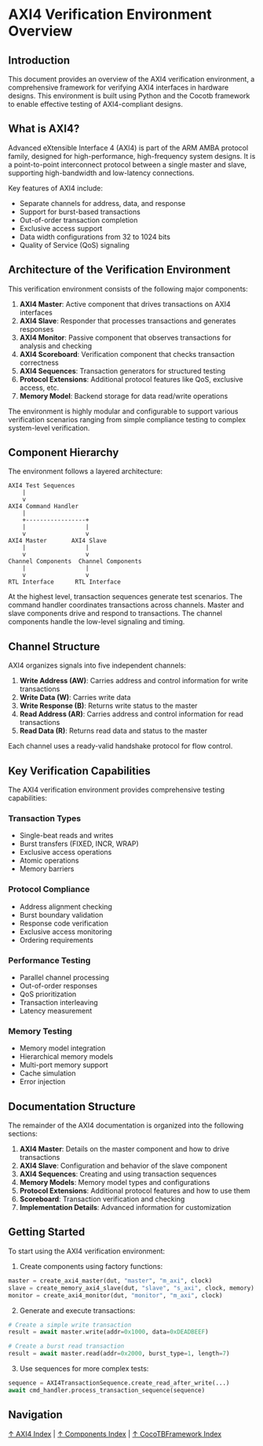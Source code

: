 # AXI4 Verification Environment Overview

## Introduction

This document provides an overview of the AXI4 verification environment, a comprehensive framework for verifying AXI4 interfaces in hardware designs. This environment is built using Python and the Cocotb framework to enable effective testing of AXI4-compliant designs.

## What is AXI4?

Advanced eXtensible Interface 4 (AXI4) is part of the ARM AMBA protocol family, designed for high-performance, high-frequency system designs. It is a point-to-point interconnect protocol between a single master and slave, supporting high-bandwidth and low-latency connections.

Key features of AXI4 include:
- Separate channels for address, data, and response
- Support for burst-based transactions
- Out-of-order transaction completion
- Exclusive access support
- Data width configurations from 32 to 1024 bits
- Quality of Service (QoS) signaling

## Architecture of the Verification Environment

This verification environment consists of the following major components:

1. **AXI4 Master**: Active component that drives transactions on AXI4 interfaces
2. **AXI4 Slave**: Responder that processes transactions and generates responses
3. **AXI4 Monitor**: Passive component that observes transactions for analysis and checking
4. **AXI4 Scoreboard**: Verification component that checks transaction correctness
5. **AXI4 Sequences**: Transaction generators for structured testing
6. **Protocol Extensions**: Additional protocol features like QoS, exclusive access, etc.
7. **Memory Model**: Backend storage for data read/write operations

The environment is highly modular and configurable to support various verification scenarios ranging from simple compliance testing to complex system-level verification.

## Component Hierarchy

The environment follows a layered architecture:

```
AXI4 Test Sequences
    |
    v
AXI4 Command Handler
    |
    +-----------------+
    |                 |
    v                 v
AXI4 Master       AXI4 Slave
    |                 |
    v                 v
Channel Components  Channel Components
    |                 |
    v                 v
RTL Interface      RTL Interface
```

At the highest level, transaction sequences generate test scenarios. The command handler coordinates transactions across channels. Master and slave components drive and respond to transactions. The channel components handle the low-level signaling and timing.

## Channel Structure

AXI4 organizes signals into five independent channels:

1. **Write Address (AW)**: Carries address and control information for write transactions
2. **Write Data (W)**: Carries write data
3. **Write Response (B)**: Returns write status to the master
4. **Read Address (AR)**: Carries address and control information for read transactions
5. **Read Data (R)**: Returns read data and status to the master

Each channel uses a ready-valid handshake protocol for flow control.

## Key Verification Capabilities

The AXI4 verification environment provides comprehensive testing capabilities:

### Transaction Types
- Single-beat reads and writes
- Burst transfers (FIXED, INCR, WRAP)
- Exclusive access operations
- Atomic operations
- Memory barriers

### Protocol Compliance
- Address alignment checking
- Burst boundary validation
- Response code verification
- Exclusive access monitoring
- Ordering requirements

### Performance Testing
- Parallel channel processing
- Out-of-order responses
- QoS prioritization
- Transaction interleaving
- Latency measurement

### Memory Testing
- Memory model integration
- Hierarchical memory models
- Multi-port memory support
- Cache simulation
- Error injection

## Documentation Structure

The remainder of the AXI4 documentation is organized into the following sections:

1. **AXI4 Master**: Details on the master component and how to drive transactions
2. **AXI4 Slave**: Configuration and behavior of the slave component
3. **AXI4 Sequences**: Creating and using transaction sequences
4. **Memory Models**: Memory model types and configurations
5. **Protocol Extensions**: Additional protocol features and how to use them
6. **Scoreboard**: Transaction verification and checking
7. **Implementation Details**: Advanced information for customization

## Getting Started

To start using the AXI4 verification environment:

1. Create components using factory functions:
```python
master = create_axi4_master(dut, "master", "m_axi", clock)
slave = create_memory_axi4_slave(dut, "slave", "s_axi", clock, memory)
monitor = create_axi4_monitor(dut, "monitor", "m_axi", clock)
```

2. Generate and execute transactions:
```python
# Create a simple write transaction
result = await master.write(addr=0x1000, data=0xDEADBEEF)

# Create a burst read transaction
result = await master.read(addr=0x2000, burst_type=1, length=7)
```

3. Use sequences for more complex tests:
```python
sequence = AXI4TransactionSequence.create_read_after_write(...)
await cmd_handler.process_transaction_sequence(sequence)
```

## Navigation

[↑ AXI4 Index](index.md) | [↑ Components Index](../index.md) | [↑ CocoTBFramework Index](../../index.md)
